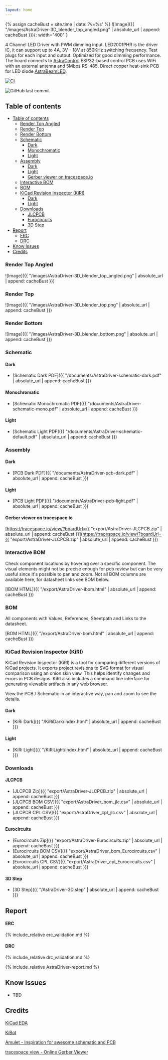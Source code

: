 ```yaml
---
layout: home
---
```


{% assign cacheBust = site.time | date:'?v=%s' %}
![Image]({{ "/images/AstraDriver-3D_blender_top_angled.png" | absolute_url | append: cacheBust }}){: width="400" }

4 Channel LED Driver with PWM dimming input. LED2001PHR is the driver IC, 
it can support up to 4A, 3V - 18V at 850KHz switching frequency.
Test plugs for each input and output.
Optimized for good dimming performance.
The board connects to [AstraControl](https://liveleds.github.io/AstraControl) ESP32-based control PCB uses WiFi with an external antenna and 5Mbps RS-485.
Direct copper heat-sink PCB for LED diode [AstraBeamLED](https://liveleds.github.io/AstraBeamLED).

[![CI](https://github.com/LiveLeds/AstraDriver/actions/workflows/ci.yml/badge.svg)](https://github.com/LiveLeds/AstraControl/actions/workflows/ci.yml)

![GitHub last commit](https://img.shields.io/github/last-commit/liveleds/AstraDriver?link=https%3A%2F%2Fgithub.com%2FLiveLeds%2FAstraDriver)

## Table of contents

- [Table of contents](#table-of-contents)
  - [Render Top Angled](#render-top-angled)
  - [Render Top](#render-top)
  - [Render Bottom](#render-bottom)
  - [Schematic](#schematic)
    - [Dark](#dark)
    - [Monochromatic](#monochromatic)
    - [Light](#light)
  - [Assembly](#assembly)
    - [Dark](#dark-1)
    - [Light](#light-1)
    - [Gerber viewer on tracespace.io](#gerber-viewer-on-tracespaceio)
  - [Interactive BOM](#interactive-bom)
  - [BOM](#bom)
  - [KiCad Revision Inspector (KiRI)](#kicad-revision-inspector-kiri)
    - [Dark](#dark-2)
    - [Light](#light-2)
  - [Downloads](#downloads)
    - [JLCPCB](#jlcpcb)
    - [Eurocircuits](#eurocircuits)
    - [3D Step](#3d-step)
- [Report](#report)
    - [ERC](#erc)
    - [DRC](#drc)
- [Know Issues](#know-issues)
- [Credits](#credits)

### Render Top Angled

![Image]({{ "/images/AstraDriver-3D_blender_top_angled.png" | absolute_url | append: cacheBust }})

### Render Top

![Image]({{ "/images/AstraDriver-3D_blender_top.png" | absolute_url | append: cacheBust }})

### Render Bottom

![Image]({{ "/images/AstraDriver-3D_blender_bottom.png" | absolute_url | append: cacheBust }})

### Schematic

#### Dark

- [Schematic Dark PDF]({{ "/documents/AstraDriver-schematic-dark.pdf" | absolute_url | append: cacheBust }})

#### Monochromatic

- [Schematic Monochromatic PDF]({{ "/documents/AstraDriver-schematic-mono.pdf" | absolute_url | append: cacheBust }})

#### Light

- [Schematic Light PDF]({{ "/documents/AstraDriver-schematic-default.pdf" | absolute_url | append: cacheBust }})

### Assembly

#### Dark

- [PCB Dark PDF]({{ "/documents/AstraDriver-pcb-dark.pdf" | absolute_url | append: cacheBust }})

#### Light

- [PCB Light PDF]({{ "/documents/AstraDriver-pcb-light.pdf" | absolute_url | append: cacheBust }})

#### Gerber viewer on tracespace.io

[https://tracespace.io/view/?boardUrl={{ "export/AstraDriver-JLCPCB.zip" | absolute_url | append: cacheBust }}](https://tracespace.io/view/?boardUrl={{ "export/AstraDriver-JLCPCB.zip" | absolute_url | append: cacheBust }})

### Interactive BOM

Check component locations by hovering over a specific component.
The visual elements might not be precise enough for pcb review but can be very useful since it's possible to pan and zoom.
Not all BOM columns are available here, for datasheet links see BOM below.

[IBOM HTML]({{ "/export/AstraDriver-ibom.html" | absolute_url | append: cacheBust }})

### BOM

All components with Values, References, Sheetpath and Links to the datasheet.

[BOM HTML]({{ "/export/AstraDriver-bom.html" | absolute_url | append: cacheBust }})

### KiCad Revision Inspector (KiRI)

KiCad Revision Inspector (KiRI) is a tool for comparing different versions of KiCad projects. It exports project revisions to SVG format for visual comparison using an onion skin view. This helps identify changes and errors in PCB designs. KiRI also includes a command line interface for generating viewable artifacts in any web browser.

View the PCB / Schematic in an interactive way, pan and zoom to see the details.

#### Dark

- [KiRi Dark]({{ "/KiRiDark/index.html" | absolute_url | append: cacheBust }})

#### Light

- [KiRi Light]({{ "/KiRiLight/index.html" | absolute_url | append: cacheBust }})

### Downloads

#### JLCPCB

- [JLCPCB Zip]({{ "export/AstraDriver-JLCPCB.zip" | absolute_url | append: cacheBust }})
- [JLCPCB BOM CSV]({{ "export/AstraDriver_bom_jlc.csv" | absolute_url | append: cacheBust }})
- [JLCPCB CPL CSV]({{ "export/AstraDriver_cpl_jlc.csv" | absolute_url | append: cacheBust }})

#### Eurocircuits

- [Eurocircuits Zip]({{ "export/AstraDriver-Eurocircuits.zip" | absolute_url | append: cacheBust }})
- [Eurocircuits BOM CSV]({{ "export/AstraDriver_bom_Eurocircuits.csv" | absolute_url | append: cacheBust }})
- [Eurocircuits CPL CSV]({{ "export/AstraDriver_cpl_Eurocircuits.csv" | absolute_url | append: cacheBust }})

#### 3D Step

- [3D Step]({{ "/AstraDriver-3D.step" | absolute_url | append: cacheBust }})
  
## Report

#### ERC

{% include_relative erc_validation.md %}

#### DRC

{% include_relative drc_validation.md %}

{% include_relative AstraDriver-report.md %}

## Know Issues

- TBD

## Credits

[KiCad EDA](https://www.kicad.org)

[KiBot](https://github.com/INTI-CMNB/KiBot)

[Amulet - Inspiration for awesome schematic and PCB](https://github.com/EPFLXplore/XRE_LeggedRobot_HW)

[tracespace view - Online Gerber Viewer](https://tracespace.io)